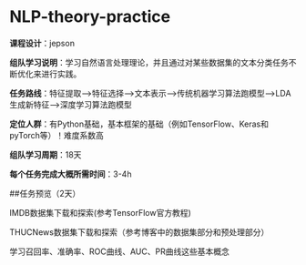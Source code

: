 # NLP-theory-practice


**课程设计**：jepson

**组队学习说明**：学习自然语言处理理论，并且通过对某些数据集的文本分类任务不断优化来进行实践。

**任务路线**：特征提取—>特征选择—>文本表示—>传统机器学习算法跑模型—>LDA生成新特征—>深度学习算法跑模型

**定位人群**：有Python基础，基本框架的基础（例如TensorFlow、Keras和pyTorch等）！难度系数高

**组队学习周期**：18天



**每个任务完成大概所需时间**：3-4h





##任务预览（2天）

IMDB数据集下载和探索(参考TensorFlow官方教程)

THUCNews数据集下载和探索（参考博客中的数据集部分和预处理部分）

学习召回率、准确率、ROC曲线、AUC、PR曲线这些基本概念
